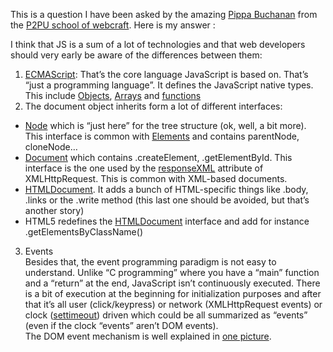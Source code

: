 
This is a question I have been asked by the amazing [Pippa Buchanan][1] from the [P2PU school of webcraft][2]. Here is my answer :

I think that JS is a sum of a lot of technologies and that web developers should very early be aware of the differences between them:  
1) [ECMAScript][3]: That&#8217;s the core language JavaScript is based on. That&#8217;s &#8220;just a programming language&#8221;. It defines the JavaScript native types. This include [Objects][4], [Arrays][5] and [functions][6]  
2) The document object inherits form a lot of different interfaces:  
* [Node][7] which is &#8220;just here&#8221; for the tree structure (ok, well, a bit more). This interface is common with [Elements][8] and contains parentNode, cloneNode&#8230;  
* [Document][9] which contains .createElement, .getElementById. This interface is the one used by the [responseXML][10] attribute of XMLHttpRequest. This is common with XML-based documents.  
* [HTMLDocument][11]. It adds a bunch of HTML-specific things like .body, .links or the .write method (this last one should be avoided, but that&#8217;s another story)  
* HTML5 redefines the [HTMLDocument][12] interface and add for instance .getElementsByClassName()  
3) Events  
Besides that, the event programming paradigm is not easy to understand. Unlike &#8220;C programming&#8221; where you have a &#8220;main&#8221; function and a &#8220;return&#8221; at the end, JavaScript isn&#8217;t continuously executed. There is a bit of execution at the beginning for initialization purposes and after that it&#8217;s all user (click/keypress) or network (XMLHttpRequest events) or clock ([settimeout][13]) driven which could be all summarized as &#8220;events&#8221; (even if the clock &#8220;events&#8221; aren&#8217;t DOM events).  
The DOM event mechanism is well explained in [one picture][14].

 [1]: http://twitter.com/pipstar
 [2]: https://www.drumbeat.org/p2pu-webcraft
 [3]: http://www.ecma-international.org/publications/files/ECMA-ST/ECMA-262.pdf
 [4]: https://developer.mozilla.org/en/JavaScript/Guide/Working_with_Objects
 [5]: https://developer.mozilla.org/en/JavaScript/Reference/Global_Objects/Array
 [6]: https://developer.mozilla.org/en/JavaScript/Reference/Functions_and_function_scope
 [7]: http://www.w3.org/TR/DOM-Level-3-Core/core.html#ID-1950641247
 [8]: http://www.w3.org/TR/DOM-Level-3-Core/core.html#ID-745549614
 [9]: http://www.w3.org/TR/DOM-Level-3-Core/core.html#i-Document
 [10]: http://www.w3.org/TR/2010/CR-XMLHttpRequest-20100803/#the-responsexml-attribute
 [11]: http://www.w3.org/TR/DOM-Level-2-HTML/html.html#ID-26809268
 [12]: http://www.whatwg.org/specs/web-apps/current-work/multipage/dom.html#documents-in-the-dom
 [13]: https://developer.mozilla.org/en/Window.setTimeout
 [14]: http://www.w3.org/TR/DOM-Level-3-Events/#event-flow